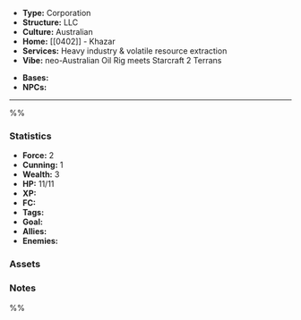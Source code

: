 - **Type:** Corporation
- **Structure:** LLC
- **Culture:** Australian
- **Home:** [[0402]] - Khazar
- **Services:** Heavy industry & volatile resource extraction  
- **Vibe:** neo-Australian Oil Rig meets Starcraft 2 Terrans
* **Bases:** 
* **NPCs:** 
---
%%
### Statistics
* **Force:** 2
* **Cunning:** 1
* **Wealth:** 3
* **HP:** 11/11
* **XP:** 
* **FC:** 
* **Tags:**
* **Goal:**
* **Allies:** 
* **Enemies:** 
### Assets

### Notes
%%